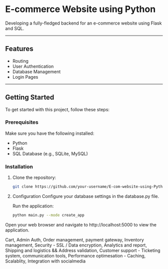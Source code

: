# E-commerce Website using Python

Developing a fully-fledged backend for an e-commerce website using Flask and SQL.

*************************************************************************************************************************************************************************

## Features

- Routing
- User Authentication
- Database Management
- Login Pages

*************************************************************************************************************************************************************************

## Getting Started

To get started with this project, follow these steps:

### Prerequisites

Make sure you have the following installed:

- Python
- Flask
- SQL Database (e.g., SQLite, MySQL)

### Installation

1. Clone the repository:

   ```bash
   git clone https://github.com/your-username/E-com-website-using-Python.git
   ```

2. Configuration
   Configure your database settings in the database.py file.

   Run the application:
   ```bash
   python main.py --mode create_app
   ```
Open your web browser and navigate to http://localhost:5000 to view the application.











Cart, Admin Auth, Order management, payment gateway, Inventory management, Security - SSL / Data encryption, Analytics and report, Shipping and logistics && Address validation, Customer support - Ticketing system, communication tools, Performance optimesation - Caching, Scalablity, Integration with socialmedia
